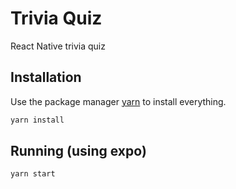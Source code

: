 # Trivia Quiz

React Native trivia quiz

## Installation

Use the package manager [yarn](https://yarnpkg.com/) to install everything.

```bash
yarn install
```

## Running (using expo)

```bash
yarn start
```

